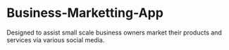 # Business-Marketting-App
Designed to assist small scale business owners market their products and services via various social media. 
